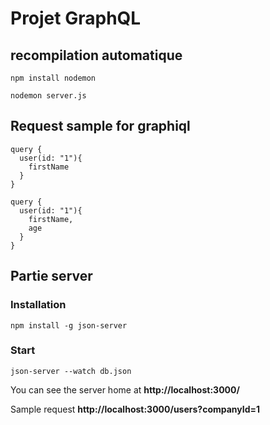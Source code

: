 # Projet GraphQL

## recompilation automatique

``` 
npm install nodemon

nodemon server.js
```

## Request sample for **graphiql**

```
query {
  user(id: "1"){
    firstName
  }
}
```

```
query {
  user(id: "1"){
    firstName,
    age
  }
}
```

## Partie server

### Installation
```
npm install -g json-server
```

### Start
```
json-server --watch db.json
```

You can see the server home at **http://localhost:3000/**

Sample request **http://localhost:3000/users?companyId=1**